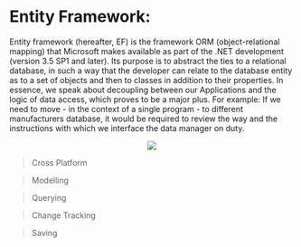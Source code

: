 # Entity Framework:

Entity framework (hereafter, EF) is the framework ORM (object-relational mapping) that Microsoft makes available as part of the .NET development (version 3.5 SP1 and later).
Its purpose is to abstract the ties to a relational database, in such a way that the developer can relate to the database entity as to a set of objects and then to classes in addition to their properties.
In essence, we speak about decoupling between our Applications and the logic of data access, which proves to be a major plus.
For example: If we need to move - in the context of a single program - to different manufacturers database, it would be required to review the way and the instructions with which we interface the data manager on duty.

<center>
<img src = "https://www.entityframeworktutorial.net/images/basics/ef-in-app-architecture.png">
</center>

> Cross Platform

> Modelling

> Querying

> Change Tracking

> Saving
